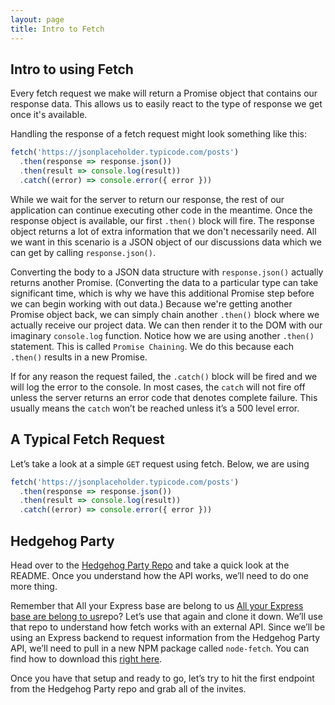 ```yaml
---
layout: page
title: Intro to Fetch
---
```


## Intro to using Fetch
Every fetch request we make will return a Promise object that contains our response data. This allows us to easily react to the type of response we get once it's available.

Handling the response of a fetch request might look something like this:

```js
fetch('https://jsonplaceholder.typicode.com/posts')
  .then(response => response.json())
  .then(result => console.log(result))
  .catch((error) => console.error({ error }))
```

While we wait for the server to return our response, the rest of our application can continue executing other code in the meantime. Once the response object is available, our first `.then()` block will fire. The response object returns a lot of extra information that we don't necessarily need. All we want in this scenario is a JSON object of our discussions data which we can get by calling `response.json()`.

Converting the body to a JSON data structure with `response.json()` actually returns another Promise. (Converting the data to a particular type can take significant time, which is why we have this additional Promise step before we can begin working with out data.) Because we're getting another Promise object back, we can simply chain another `.then()` block where we actually receive our project data. We can then render it to the DOM with our imaginary `console.log` function. Notice how we are using another `.then()` statement. This is called `Promise Chaining`. We do this because each `.then()` results in a new Promise.

If for any reason the request failed, the `.catch()` block will be fired and we will log the error to the console. In most cases, the `catch` will not fire off unless the server returns an error code that denotes complete failure. This usually means the `catch` won’t be reached unless it’s a 500 level error. 

## A Typical Fetch Request
Let’s take a look at a simple `GET` request using fetch. Below, we are using 

```js
fetch('https://jsonplaceholder.typicode.com/posts')
  .then(response => response.json())
  .then(result => console.log(result))
  .catch((error) => console.error({ error }))
```


## Hedgehog Party
Head over to the [Hedgehog Party Repo](https://github.com/turingschool-examples/fetch-hedgehog-party) and take a quick look at the README. Once you understand how the API works, we’ll need to do one more thing. 

Remember that All your Express base are belong to us [All your Express base are belong to us](https://github.com/turingschool-examples/all-your-base)repo? Let’s use that again and clone it down. We’ll use that repo to understand how fetch works with an external API. Since we’ll be using an Express backend to request information from the Hedgehog Party API, we’ll need to pull in a new NPM package called `node-fetch`. You can find how to download this [right here](https://www.npmjs.com/package/node-fetch). 

Once you have that setup and ready to go, let’s try to hit the first endpoint from the Hedgehog Party repo and grab all of the invites. 
